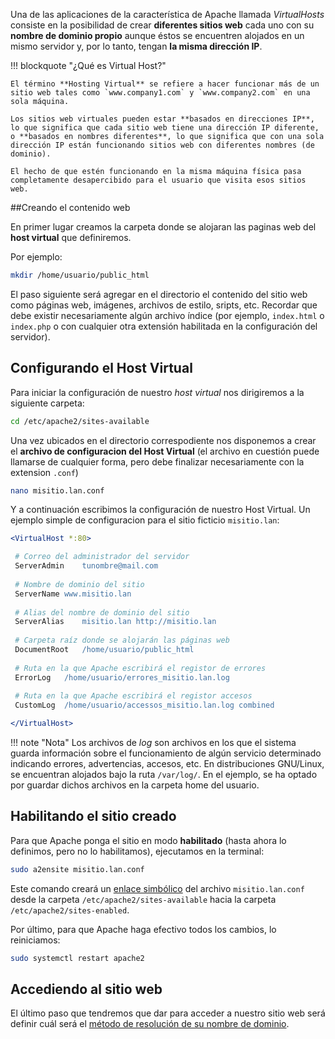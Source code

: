 Una de las aplicaciones de la característica de Apache llamada _VirtualHosts_ consiste en la posibilidad de crear **diferentes sitios web** cada uno con su **nombre de dominio propio** aunque éstos se encuentren alojados en un mismo servidor y, por lo tanto, tengan **la misma dirección IP**. 

!!! blockquote "¿Qué es Virtual Host?"

	El término **Hosting Virtual** se refiere a hacer funcionar más de un sitio web tales como `www.company1.com` y `www.company2.com` en una sola máquina. 

	Los sitios web virtuales pueden estar **basados en direcciones IP**, lo que significa que cada sitio web tiene una dirección IP diferente, o **basados en nombres diferentes**, lo que significa que con una sola dirección IP están funcionando sitios web con diferentes nombres (de dominio). 

	El hecho de que estén funcionando en la misma máquina física pasa completamente desapercibido para el usuario que visita esos sitios web.


##Creando el contenido web

En primer lugar creamos la carpeta donde se alojaran las paginas web del **host virtual** que definiremos. 

Por ejemplo:

```bash
mkdir /home/usuario/public_html
```

El paso siguiente será agregar en el directorio el contenido del sitio web como páginas web, imágenes, archivos de estilo, sripts, etc. Recordar que debe existir necesariamente algún archivo índice (por ejemplo, `index.html` o `index.php` o con cualquier otra extensión habilitada en la configuración del servidor). 


## Configurando el Host Virtual

Para iniciar la configuración de nuestro _host virtual_ nos dirigiremos a la siguiente carpeta: 

```bash
cd /etc/apache2/sites-available
```

Una vez ubicados en el directorio correspodiente nos disponemos a crear el **archivo de configuracion del Host Virtual** (el archivo en cuestión puede llamarse de cualquier forma, pero debe finalizar necesariamente con la extension `.conf`)

```bash
nano misitio.lan.conf
```

Y a continuación escribimos la configuración de nuestro Host Virtual. Un ejemplo simple de configuracion para el sitio ficticio `misitio.lan`:


```apache
<VirtualHost *:80>

 # Correo del administrador del servidor
 ServerAdmin	tunombre@mail.com
 
 # Nombre de dominio del sitio
 ServerName	www.misitio.lan
 
 # Alias del nombre de dominio del sitio
 ServerAlias	misitio.lan http://misitio.lan
 
 # Carpeta raíz donde se alojarán las páginas web 
 DocumentRoot	/home/usuario/public_html	
 
 # Ruta en la que Apache escribirá el registor de errores
 ErrorLog	/home/usuario/errores_misitio.lan.log
 
 # Ruta en la que Apache escribirá el registor accesos
 CustomLog	/home/usuario/accessos_misitio.lan.log combined

</VirtualHost>

```

!!! note "Nota"
	Los archivos de _log_ son archivos en los que el sistema guarda información sobre el funcionamiento de algún servicio determinado indicando errores, advertencias, accesos, etc. En distribuciones GNU/Linux, se encuentran alojados bajo la ruta `/var/log/`. En el ejemplo, se ha optado por guardar dichos archivos en la carpeta home del usuario. 

## Habilitando el sitio creado

Para que Apache ponga el sitio en modo **habilitado** (hasta ahora lo definimos, pero no lo habilitamos), ejecutamos en la terminal:

```bash
sudo a2ensite misitio.lan.conf
```

Este comando creará un [enlace simbólico](https:_es.wikipedia.org/wiki/Enlace_simb%C3%B3lico) del archivo `misitio.lan.conf` desde la carpeta `/etc/apache2/sites-available` hacia la carpeta `/etc/apache2/sites-enabled`. 

Por último, para que Apache haga efectivo todos los cambios, lo reiniciamos: 

```bash
sudo systemctl restart apache2
```

## Accediendo al sitio web
El último paso que tendremos que dar para acceder a nuestro sitio web será definir cuál será el [método de resolución de su nombre de dominio](../resolucionNombresHosts.md). 
 
